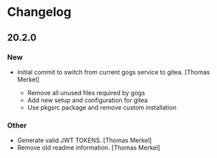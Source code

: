 # Changelog

## 20.2.0

### New

* Initial commit to switch from current gogs service to gitea. [Thomas Merkel]

  - Remove all unused files required by gogs
  - Add new setup and configuration for gitea
  - Use pkgsrc package and remove custom installation

### Other

* Generate valid JWT TOKENS. [Thomas Merkel]
* Remove old readme information. [Thomas Merkel]

